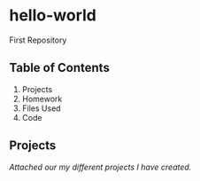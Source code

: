 # hello-world
First Repository
## Table of Contents
1. Projects
2. Homework
3. Files Used
4. Code
## Projects
*Attached our my different projects I have created.*
